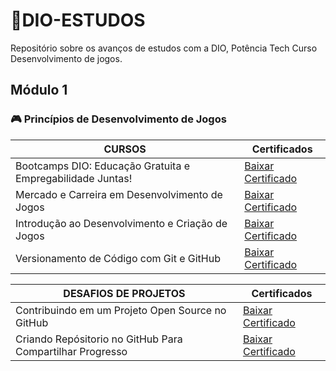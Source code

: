 # 📝DIO-ESTUDOS
Repositório sobre os avanços de estudos com a DIO, Potência Tech Curso Desenvolvimento de jogos.

## Módulo 1
### 🎮 Princípios de Desenvolvimento de Jogos

CURSOS | Certificados
|--------|---------|
Bootcamps DIO: Educação Gratuita e Empregabilidade Juntas! | [Baixar Certificado](https://hermes.digitalinnovation.one/certificates/64FDBDEA.pdf?_gl=1*1u8qvkz*_ga*OTk5NDAzMzI3LjE2ODU5OTQ3MTY.*_ga_7GXMH3CQ72*MTY5OTU0NTQ1Ni4xMjcuMS4xNjk5NTQ3OTE4LjU5LjAuMA..)
Mercado e Carreira em Desenvolvimento de Jogos | [Baixar Certificado](https://hermes.digitalinnovation.one/certificates/24680F19.pdf?_gl=1*1ptzty7*_ga*OTk5NDAzMzI3LjE2ODU5OTQ3MTY.*_ga_7GXMH3CQ72*MTY5OTU0NTQ1Ni4xMjcuMS4xNjk5NTQ4MjUyLjU5LjAuMA..)
Introdução ao Desenvolvimento e Criação de Jogos | [Baixar Certificado](https://hermes.digitalinnovation.one/certificates/6E9B0D4A.pdf?_gl=1*1gsl0x*_ga*OTk5NDAzMzI3LjE2ODU5OTQ3MTY.*_ga_7GXMH3CQ72*MTY5OTU0NTQ1Ni4xMjcuMS4xNjk5NTQ4NTQ5LjU4LjAuMA..)
Versionamento de Código com Git e GitHub | [Baixar Certificado](https://hermes.digitalinnovation.one/certificates/FB055786.pdf?_gl=1*1b4r16y*_ga*OTk5NDAzMzI3LjE2ODU5OTQ3MTY.*_ga_7GXMH3CQ72*MTY5OTU0NTQ1Ni4xMjcuMS4xNjk5NTQ4ODA0LjYwLjAuMA..)

DESAFIOS DE PROJETOS | Certificados
|---------------|----------|
Contribuindo em um Projeto Open Source no GitHub | [Baixar Certificado](https://hermes.digitalinnovation.one/certificates/7C127FE4.pdf?_gl=1*1hy0dm3*_ga*OTk5NDAzMzI3LjE2ODU5OTQ3MTY.*_ga_7GXMH3CQ72*MTY5OTU0NTQ1Ni4xMjcuMS4xNjk5NTQ5Mjk0LjYwLjAuMA..)
Criando Repósitorio no GitHub Para Compartilhar Progresso |[Baixar Certificado](https://hermes.digitalinnovation.one/certificates/BA5B8B4D.pdf?_gl=1*12p0qm3*_ga*OTk5NDAzMzI3LjE2ODU5OTQ3MTY.*_ga_7GXMH3CQ72*MTY5OTU0NTQ1Ni4xMjcuMS4xNjk5NTUwNjMwLjE1LjAuMA..)






